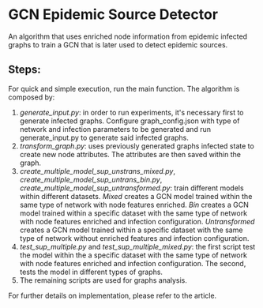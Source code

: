 # GCN Epidemic Source Detector
An algorithm that uses enriched node information from epidemic infected graphs to train a GCN that is later used to detect epidemic sources.

## Steps:
For quick and simple execution, run the main function. The algorithm is composed by:
1) *generate_input.py*: in order to run experiments, it's necessary first to generate infected graphs. Configure graph_config.json with type of network and infection parameters to be generated and run generate_input.py to generate said infected graphs.
2) *transform_graph.py*: uses previously generated graphs infected state to create new node attributes. The attributes are then saved within the graph.  
3) *create_multiple_model_sup_unstrans_mixed.py*, *create_multiple_model_sup_untrans_bin.py*, *create_multiple_model_sup_untransformed.py*: train different models within different datasets. *Mixed* creates a GCN model trained within the same type of network with node features enriched. *Bin* creates a GCN model trained within a specific dataset with the same type of network with node features enriched and infection configuration. *Untransformed* creates a GCN model trained within a specific dataset with the same type of network without enriched features and infection configuration.
4) *test_sup_multiple.py* and *test_sup_multiple_mixed.py*: the first script test the model within the a specific dataset with the same type of network with node features enriched and infection configuration. The second, tests the model in different types of graphs.
5) The remaining scripts are used for graphs analysis.
   

For further details on implementation, please refer to the article.
